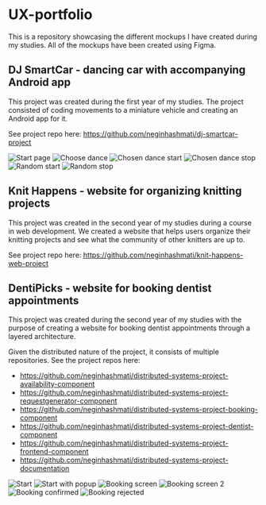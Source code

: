 # UX-portfolio

This is a repository showcasing the different mockups I have created during my studies. All of the mockups have been created using Figma.

## DJ SmartCar - dancing car with accompanying Android app
This project was created during the first year of my studies. The project consisted of coding movements to a miniature vehicle and creating an Android app for it. 

See project repo here: https://github.com/neginhashmati/dj-smartcar-project

![Start page](https://user-images.githubusercontent.com/54957291/160789432-ce3a95cc-cfc6-44f6-80ba-f032421c1dd7.png)
![Choose dance](https://user-images.githubusercontent.com/54957291/160791327-db99a435-24d6-4cf4-82f3-609351af9a0b.png)
<img alt="Chosen dance start" src="https://user-images.githubusercontent.com/54957291/160791386-8588cc4f-9634-4323-a9a7-f856d023418d.png">
![Chosen dance stop](https://user-images.githubusercontent.com/54957291/160791537-e4383e91-e656-47ff-87f1-acf6db9143c1.png)
<img alt="Random start" src="https://user-images.githubusercontent.com/54957291/160791558-8297a019-0d80-486d-9278-821746e0a21b.png">
![Random stop](https://user-images.githubusercontent.com/54957291/160791583-3daa2ef6-b6eb-40ab-a547-f23234206ae9.png)

## Knit Happens - website for organizing knitting projects
This project was created in the second year of my studies during a course in web development. We created a website that helps users organize their knitting projects and see what the community of other knitters are up to. 

See project repo here: https://github.com/neginhashmati/knit-happens-web-project


## DentiPicks - website for booking dentist appointments
This project was created during the second year of my studies with the purpose of creating a website for booking dentist appointments through a layered architecture. 

Given the distributed nature of the project, it consists of multiple repositories. See the project repos here: 
* https://github.com/neginhashmati/distributed-systems-project-availability-component
* https://github.com/neginhashmati/distributed-systems-project-requestgenerator-component
* https://github.com/neginhashmati/distributed-systems-project-booking-component
* https://github.com/neginhashmati/distributed-systems-project-dentist-component
* https://github.com/neginhashmati/distributed-systems-project-frontend-component
* https://github.com/neginhashmati/distributed-systems-project-documentation

![Start](https://user-images.githubusercontent.com/54957291/160787672-98195390-da63-426f-96dc-a2a3f8f9f9fc.png)
![Start with popup](https://user-images.githubusercontent.com/54957291/160787744-c8e1d22c-297f-4eb0-b3d8-fca4e3880379.png)
![Booking screen](https://user-images.githubusercontent.com/54957291/160787757-6dd42e5e-dd4f-47c8-a0f9-c9ecffd13be4.png)
![Booking screen 2](https://user-images.githubusercontent.com/54957291/160787973-abbfa6c3-8f27-45f8-96b5-be081d75fc0b.png)
![Booking confirmed](https://user-images.githubusercontent.com/54957291/160788021-dcd6c7ef-e740-40c9-be1b-bd10a59a08df.png)
![Booking rejected](https://user-images.githubusercontent.com/54957291/160788037-d04d4c88-ab87-4a89-bbdd-7a841af8b042.png)
